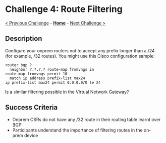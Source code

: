 # Challenge 4: Route Filtering

[< Previous Challenge](./03-aspath_prepending.md) - **[Home](../README.md)** - [Next Challenge >](./05-transit.md)

## Description

Configure your onprem routers not to accept any prefix longer than a /24 (for example, /32 routes). You might use this Cisco configuration sample:

```
router bgp ?
  neighbor ?.?.?.? route-map fromvngs in
route-map fromvngs permit 10
  match ip address prefix-list max24
ip prefix-list max24 permit 0.0.0.0/0 le 24
```

Is a similar filtering possible in the Virtual Network Gateway?

## Success Criteria

- Onprem CSRs do not have any /32 route in their routing table learnt over BGP
- Participants understand the importance of filtering routes in the on-prem device
